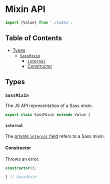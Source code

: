 # Mixin API

```ts
import {Value} from './index';
```

## Table of Contents

* [Types](#types)
  * [`SassMixin`](#sassmixin)
    * [`internal`](#internal)
    * [Constructor](#constructor)

## Types

### `SassMixin`

The JS API representation of a Sass mixin.

```ts
export class SassMixin extends Value {
```

#### `internal`

The [private `internal` field] refers to a Sass mixin.

[private `internal` field]: index.d.ts.md#internal

#### Constructor

Throws an error.

```ts
constructor();
```

```ts
} // SassMixin
```
